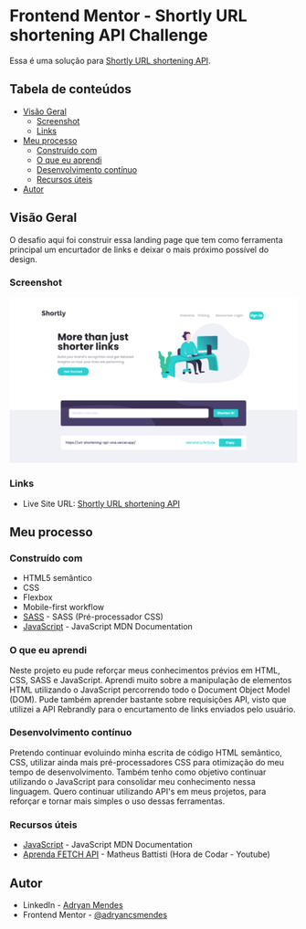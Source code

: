 # Frontend Mentor - Shortly URL shortening API Challenge

Essa é uma solução para [Shortly URL shortening API](https://www.frontendmentor.io/challenges/url-shortening-api-landing-page-2ce3ob-G). 

## Tabela de conteúdos

- [Visão Geral](#visão-geral)
  - [Screenshot](#screenshot)
  - [Links](#links)
- [Meu processo](#meu-processo)
  - [Construído com](#construído-com)
  - [O que eu aprendi](#o-que-eu-aprendi)
  - [Desenvolvimento contínuo](#desenvolvimento-contínuo)
  - [Recursos úteis](#recursos-úteis)
- [Autor](#autor)


## Visão Geral

O desafio aqui foi construir essa landing page que tem como ferramenta principal um encurtador de links e deixar o mais próximo possível do design.


### Screenshot


![](/images/screenshot.png)


### Links

- Live Site URL: [Shortly URL shortening API](https://url-shortening-api-one.vercel.app/)


## Meu processo

### Construído com

- HTML5 semântico
- CSS
- Flexbox
- Mobile-first workflow
- [SASS](https://sass-lang.com/) - SASS (Pré-processador CSS)
- [JavaScript](https://developer.mozilla.org/pt-BR/docs/Web/JavaScript) - JavaScript MDN Documentation


### O que eu aprendi

Neste projeto eu pude reforçar meus conhecimentos prévios em HTML, CSS, SASS e JavaScript. Aprendi muito sobre a manipulação de elementos HTML utilizando o JavaScript percorrendo todo o Document Object Model (DOM). Pude também aprender bastante sobre requisições API, visto que utilizei a API Rebrandly para o encurtamento de links enviados pelo usuário.

### Desenvolvimento contínuo

Pretendo continuar evoluindo minha escrita de código HTML semântico, CSS, utilizar ainda mais pré-processadores CSS para otimização do meu tempo de desenvolvimento. Também tenho como objetivo continuar utilizando o JavaScript para consolidar meu conhecimento nessa linguagem. Quero continuar utilizando API's em meus projetos, para reforçar e tornar mais simples o uso dessas ferramentas.

### Recursos úteis

- [JavaScript](https://developer.mozilla.org/pt-BR/docs/Web/JavaScript) - JavaScript MDN Documentation
- [Aprenda FETCH API](https://www.youtube.com/watch?v=qIGYM4S8x50&ab_channel=MatheusBattisti-HoradeCodar) - Matheus Battisti (Hora de Codar - Youtube)

## Autor

- LinkedIn - [Adryan Mendes](https://www.linkedin.com/in/adryan-c%C3%A9sar-mendes-527248186/)
- Frontend Mentor - [@adryancsmendes](https://www.frontendmentor.io/profile/adryancsmendes)

